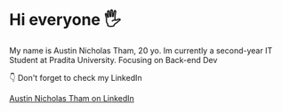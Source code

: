 # Hi everyone 🖐️

My name is Austin Nicholas Tham, 20 yo. Im currently a second-year IT Student at Pradita University. Focusing on Back-end Dev

👇 Don't forget to check my LinkedIn

[Austin Nicholas Tham on LinkedIn](https://www.linkedin.com/in/austinnick112/)
